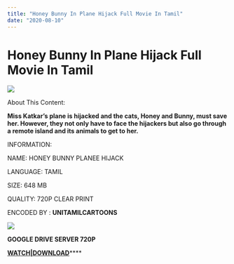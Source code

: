 ```yaml
---
title: "Honey Bunny In Plane Hijack Full Movie In Tamil"
date: "2020-08-10"
---
```


# Honey Bunny In Plane Hijack Full Movie In Tamil

[![](https://1.bp.blogspot.com/-te3DK7WCZzg/Xvnj24bPR4I/AAAAAAAABoU/tq_T23NOsgoTbMyQ6Owu6yuG5_of6XjxgCK4BGAsYHg/w640-h360/e46ead632c823f251fd2b1ae1b2f3a209faf83d8928a1201384ebc312b3ed4d1._UY500_UX667_RI_V_TTW_.jpg)](https://1.bp.blogspot.com/-te3DK7WCZzg/Xvnj24bPR4I/AAAAAAAABoU/tq_T23NOsgoTbMyQ6Owu6yuG5_of6XjxgCK4BGAsYHg/s667/e46ead632c823f251fd2b1ae1b2f3a209faf83d8928a1201384ebc312b3ed4d1._UY500_UX667_RI_V_TTW_.jpg)

About This Content: 

**Miss Katkar’s plane is hijacked and the cats, Honey and Bunny, must save her. However, they not only have to face the hijackers but also go through a remote island and its animals to get to her.**

INFORMATION:

  

NAME: HONEY BUNNY PLANEE HIJACK

  

LANGUAGE: TAMIL

  

SIZE: 648 MB

  

QUALITY: 720P CLEAR PRINT

  

ENCODED BY : **UNITAMILCARTOONS**

[![](https://1.bp.blogspot.com/-mK-5jPj1nU0/Xvnl0EbxKlI/AAAAAAAABow/wsQl-vnVm9wnXXZV-l6JHYnuN22S7rsdwCK4BGAsYHg/w400-h225/Honey{c48f4630022c0d57354920639953d21a0626fbbe35cb91b826b45669a52e752e}2BBunny{c48f4630022c0d57354920639953d21a0626fbbe35cb91b826b45669a52e752e}2Bin{c48f4630022c0d57354920639953d21a0626fbbe35cb91b826b45669a52e752e}2BPlane{c48f4630022c0d57354920639953d21a0626fbbe35cb91b826b45669a52e752e}2BHijack.jpg)](https://1.bp.blogspot.com/-mK-5jPj1nU0/Xvnl0EbxKlI/AAAAAAAABow/wsQl-vnVm9wnXXZV-l6JHYnuN22S7rsdwCK4BGAsYHg/s1280/Honey{c48f4630022c0d57354920639953d21a0626fbbe35cb91b826b45669a52e752e}2BBunny{c48f4630022c0d57354920639953d21a0626fbbe35cb91b826b45669a52e752e}2Bin{c48f4630022c0d57354920639953d21a0626fbbe35cb91b826b45669a52e752e}2BPlane{c48f4630022c0d57354920639953d21a0626fbbe35cb91b826b45669a52e752e}2BHijack.jpg)

**GOOGLE DRIVE SERVER 720P**

 ******[WATCH](https://gplinks.co/lLUe7pFu)****[|DOWNLOAD](https://gplinks.co/lLUe7pFu)******
